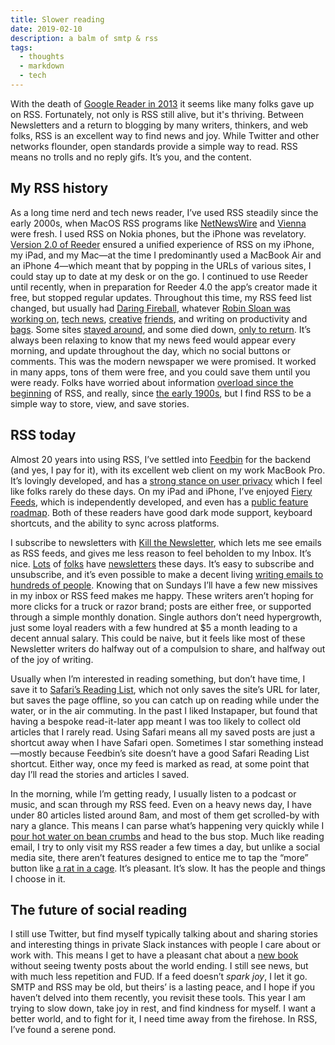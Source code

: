 ```yaml
---
title: Slower reading
date: 2019-02-10
description: a balm of smtp & rss
tags:
  - thoughts
  - markdown
  - tech
---
```


With the death of [Google Reader in 2013](https://lifehacker.com/google-reader-is-shutting-down-here-are-the-best-alter-5990456) it seems like many folks gave up on RSS. Fortunately, not only is RSS still alive, but it's thriving. Between Newsletters and a return to blogging by many writers, thinkers, and web folks, RSS is an excellent way to find news and joy. While Twitter and other networks flounder, open standards provide a simple way to read. RSS means no trolls and no reply gifs. It’s you, and the content.

## My RSS history

As a long time nerd and tech news reader, I’ve used RSS steadily since the early 2000s, when MacOS RSS programs like [NetNewsWire](https://nnw.ranchero.com) and [Vienna](https://github.com/ViennaRSS/vienna-rss) were fresh. I used RSS on Nokia phones, but the iPhone was revelatory. [Version 2.0 of Reeder](https://techcrunch.com/2010/11/14/reeder-for-mac/) ensured a unified experience of RSS on my iPhone, my iPad, and my Mac—at the time I predominantly used a MacBook Air and an iPhone 4—which meant that by popping in the URLs of various sites, I could stay up to date at my desk or on the go. I continued to use Reeder until recently, when in preparation for Reeder 4.0 the app’s creator made it free, but stopped regular updates. Throughout this time, my RSS feed list changed, but usually had [Daring Fireball](https://daringfireball.net), whatever [Robin Sloan was working on](https://desert.glass), [tech news](https://www.theverge.com), [creative](https://www.waxy.org) [friends](https://roadrunnertwice.dreamwidth.org/566524.html), and writing on productivity and [bags](https://www.carryology.com). Some sites [stayed around](https://Kottke.org), and some died down, [only to return](https://a.wholelottanothing.org). It’s always been relaxing to know that my news feed would appear every morning, and update throughout the day, which no social buttons or comments. This was the modern newspaper we were promised. It worked in many apps, tons of them were free, and you could save them until you were ready. Folks have worried about information [overload since the beginning](https://www.wired.com/2003/08/aggregators-attack-info-overload/) of RSS, and really, since [the early 1900s](https://en.m.wikipedia.org/wiki/Information_overload), but I find RSS to be a simple way to store, view, and save stories.

## RSS today

Almost 20 years into using RSS, I’ve settled into [Feedbin](https://feedbin.com) for the backend (and yes, I pay for it), with its excellent web client on my work MacBook Pro. It’s lovingly developed, and has a [strong stance on user privacy](https://feedbin.com/blog/2018/09/11/private-by-default/) which I feel like folks rarely do these days. On my iPad and iPhone, I’ve enjoyed [Fiery Feeds](http://cocoacake.net/apps/fiery/), which is independently developed, and even has a [public feature roadmap](http://blog.cocoacake.net/archives/1205). Both of these readers have good dark mode support, keyboard shortcuts, and the ability to sync across platforms.

I subscribe to newsletters with [Kill the Newsletter](https://www.kill-the-newsletter.com), which lets me see emails as RSS feeds, and gives me less reason to feel beholden to my Inbox. It’s nice. [Lots](https://www.shatnerchatner.com) of [folks](https://tinyletter.com/5it) have [newsletters](https://dillandfennel.substack.com) these days. It’s easy to subscribe and unsubscribe, and it’s even possible to make a decent living [writing emails to hundreds of people](https://craigmod.com/essays/newsletters/). Knowing that on Sundays I’ll have a few new missives in my inbox or RSS feed makes me happy. These writers aren’t hoping for more clicks for a truck or razor brand; posts are either free, or supported through a simple monthly donation. Single authors don’t need hypergrowth, just some loyal readers with a few hundred at $5 a month leading to a decent annual salary. This could be naive, but it feels like most of these Newsletter writers do halfway out of a compulsion to share, and halfway out of the joy of writing.

Usually when I’m interested in reading something, but don’t have time, I save it to [Safari’s Reading List](https://support.apple.com/en-us/HT200294), which not only saves the site’s URL for later, but saves the page offline, so you can catch up on reading while under the water, or in the air commuting. In the past I liked Instapaper, but found that having a bespoke read-it-later app meant I was too likely to collect old articles that I rarely read. Using Safari means all my saved posts are just a shortcut away when I have Safari open. Sometimes I star something instead—mostly because Feedbin’s site doesn’t have a good Safari Reading List shortcut. Either way, once my feed is marked as read, at some point that day I’ll read the stories and articles I saved.

In the morning, while I’m getting ready, I usually listen to a podcast or music, and scan through my RSS feed. Even on a heavy news day, I have under 80 articles listed around 8am, and most of them get scrolled-by with nary a glance. This means I can parse what’s happening very quickly while I [pour hot water on bean crumbs](https://crema.co/guides/hario-v60-pour-over) and head to the bus stop. Much like reading email, I try to only visit my RSS reader a few times a day, but unlike a social media site, there aren’t features designed to entice me to tap the “more” button like [a rat in a cage](https://en.m.wikipedia.org/wiki/Brain_stimulation_reward). It’s pleasant. It’s slow. It has the people and things I choose in it.

## The future of social reading

I still use Twitter, but find myself typically talking about and sharing stories and interesting things in private Slack instances with people I care about or work with. This means I get to have a pleasant chat about a [new book](https://www.brookshelley.com/books) without seeing twenty posts about the world ending. I still see news, but with much less repetition and FUD. If a feed doesn’t _spark joy_, I let it go. SMTP and RSS may be old, but theirs’ is a lasting peace, and I hope if you haven’t delved into them recently, you revisit these tools. This year I am trying to slow down, take joy in rest, and find kindness for myself. I want a better world, and to fight for it, I need time away from the firehose. In RSS, I’ve found a serene pond.
